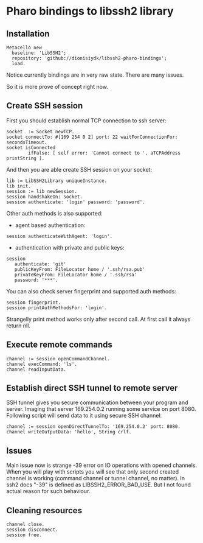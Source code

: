 # Pharo bindings to libssh2 library

## Installation 
```Smalltalk
Metacello new
  baseline: 'LibSSH2';
  repository: 'github://dionisiydk/libssh2-pharo-bindings';
  load.
```
Notice currently bindings are in very raw state. There are many issues.

So it is more prove of concept right now. 
## Create SSH session
First you should establish normal TCP connection to ssh server:
```Smalltalk
socket  := Socket newTCP.
socket connectTo: #[169 254 0 2] port: 22 waitForConnectionFor: secondsTimeout.
socket isConnected
		ifFalse: [ self error: 'Cannot connect to ', aTCPAddress printString ].
```
And then you are able create SSH session on your socket: 
```Smalltalk
lib := LibSSH2Library uniqueInstance.
lib init.
session := lib newSession.
session handshakeOn: socket.
session authenticate: 'login' password: 'password'.
```
Other auth methods is also supported:
- agent based authentication:
```Smalltalk
session authenticateWithAgent: 'login'.
```
- authentication with private and public keys:
```Smalltalk
session 
   authenticate: 'git' 
   publicKeyFrom: FileLocator home / '.ssh/rsa.pub' 
   privateKeyFrom: FileLocator home / '.ssh/rsa'
   password: '***'.
```
You can also check server fingerprint and supported auth methods:
```Smalltalk
session fingerprint. 
session printAuthMethodsFor: 'login'.  
```
Strangelly print method works only after second call. At first call it always return nll.

## Execute remote commands
```Smalltalk
channel := session openCommandChannel.
channel execCommand: 'ls'.
channel readInputData.
```
## Establish direct SSH tunnel to remote server
SSH tunnel gives you secure communication between your program and server.
Imaging that server 169.254.0.2 running some service on port 8080. Following script will send data to it using secure SSH channel:
```Smalltalk
channel := session openDirectTunnelTo: '169.254.0.2' port: 8080.
channel writeOutputData: 'hello', String crlf.
```
## Issues
Main issue now is strange -39 error on IO operations with opened channels.
When you will play with scripts you will see that only second created channel is working (command channel or tunnel channel, no matter).
In ssh2 docs "-39" is defined as LIBSSH2_ERROR_BAD_USE. But I not found actual reason for such behaviour.

## Cleaning resources
```Smalltalk
channel close.
session disconnect.
session free.
```
